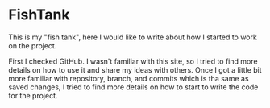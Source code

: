 # FishTank
This is my "fish tank", here I would like to write about how I started to work on the project.

First I checked GitHub. I wasn't familiar with this site, so I tried to find more details on how to use it and share my ideas with others. Once I got a little bit more familiar with repository, branch, and commits which is tha same as saved changes, I tried to find more details on how to start to write the code for the project.



